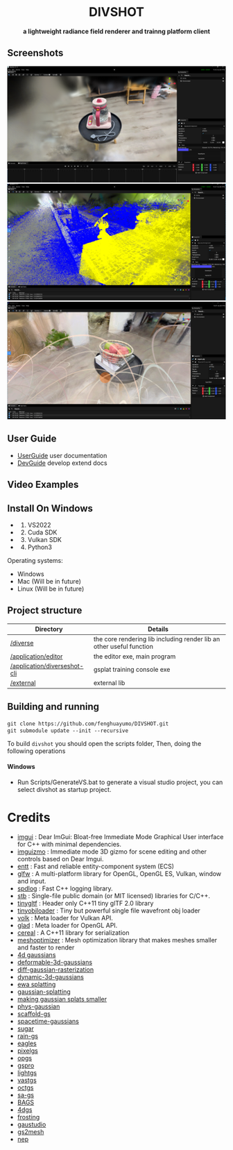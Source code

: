 <div align="center">

# DIVSHOT 
**a lightweight radiance field renderer and trainng platform client**

</div>

## Screenshots
![diverse](/screenshots/screenshot.png?raw=true)
![diverse](/screenshots/screenshot2.png?raw=true)
![diverse](/screenshots/screenshot3.png?raw=true)
<!-- ## 🎥 Videos
![diverse](/screenshots/video.mp4?) -->

## User Guide
- [UserGuide][UserGuide] user documentation
- [DevGuide][DevGuide] develop extend docs
## Video Examples

## Install On Windows
* 1. VS2022
* 2. Cuda SDK
* 3. Vulkan SDK
* 4. Python3

Operating systems:

* Windows
* Mac (Will be in future)
* Linux (Will be in future)

## Project structure
<!-- 
*  diverse
   *  the core rendering lib
*  diverseshot
   *  the editor exe
   *   
* -->
|Directory                                  |Details                                                                    |
|-------------------------------------------|---------------------------------------------                              |
|[/diverse][diverse]                        |the core rendering lib including render lib an other useful function       |
|[/application/editor][diverseshot]                |the editor exe, main  program                                       
|[/application/diverseshot-cli][diverseshot-cli]                |gsplat training console exe             |
|[/external][external]                      |external lib                            |
## Building and running
```
git clone https://github.com/fenghuayumo/DIVSHOT.git
git submodule update --init --recursive
```

To build `divshot` you should open the scripts folder, Then, doing the following operations

#### Windows 
* Run Scripts/GenerateVS.bat to generate a visual studio project, you can select divshot as startup project.


# Credits

 * [imgui](https://github.com/ocornut/imgui) : Dear ImGui: Bloat-free Immediate Mode Graphical User interface for C++ with minimal dependencies.
 * [imguizmo](https://github.com/CedricGuillemet/ImGuizmo) : Immediate mode 3D gizmo for scene editing and other controls based on Dear Imgui.
 * [entt](https://github.com/skypjack/entt) : Fast and reliable entity-component system (ECS) 
 * [glfw](https://github.com/glfw/glfw) : A multi-platform library for OpenGL, OpenGL ES, Vulkan, window and input.
 * [spdlog](https://github.com/gabime/spdlog) : Fast C++ logging library.
 * [stb](https://github.com/nothings/stb) : Single-file public domain (or MIT licensed) libraries for C/C++.
 * [tinygltf](https://github.com/syoyo/tinygltf) : Header only C++11 tiny glTF 2.0 library
 * [tinyobjloader](https://github.com/syoyo/tinyobjloader) : Tiny but powerful single file wavefront obj loader
 * [volk](https://github.com/zeux/volk) : Meta loader for Vulkan API.
 * [glad](https://github.com/Dav1dde/glad) : Meta loader for OpenGL API.
 * [cereal](https://github.com/USCiLab/cereal) : A C++11 library for serialization
 * [meshoptimizer](https://github.com/zeux/meshoptimizer) : Mesh optimization library that makes meshes smaller and faster to render
 * [4d gaussians](https://github.com/hustvl/4DGaussians)
 * [deformable-3d-gaussians](https://github.com/ingra14m/Deformable-3D-Gaussians)
 * [diff-gaussian-rasterization](https://github.com/graphdeco-inria/diff-gaussian-rasterization)
 * [dynamic-3d-gaussians](https://github.com/JonathonLuiten/Dynamic3DGaussians)
 * [ewa splatting](https://www.cs.umd.edu/~zwicker/publications/EWASplatting-TVCG02.pdf) 
 * [gaussian-splatting](https://github.com/graphdeco-inria/gaussian-splatting)
 * [making gaussian splats smaller](https://aras-p.info/blog/2023/09/13/Making-Gaussian-Splats-smaller/)
 * [phys-gaussian](https://xpandora.github.io/PhysGaussian/)
 * [scaffold-gs](https://city-super.github.io/scaffold-gs/)
 * [spacetime-gaussians](https://github.com/oppo-us-research/SpacetimeGaussians)
 * [sugar](https://github.com/Anttwo/SuGaR)
 * [rain-gs](https://ku-cvlab.github.io/RAIN-GS/)
 * [eagles](https://github.com/Sharath-girish/efficientgaussian)
 * [pixelgs](https://arxiv.org/abs/2403.15530)
 * [opgs](https://arxiv.org/html/2402.00752v2)
 * [gspro](https://github.com/kcheng1021/GaussianPro/blob/main)
 * [lightgs](https://github.dev/VITA-Group/LightGaussian/blob/main/)
 * [vastgs](https://vastgaussian.github.io/)
 * [octgs](https://github.com/city-super/Octree-GS/tree/main)
 * [sa-gs](https://github.com/zsy1987/SA-GS/tree/master)
 * [BAGS](https://nwang43jhu.github.io/BAGS/)
 * [4dgs](https://github.com/fudan-zvg/4d-gaussian-splatting)
 * [frosting](https://anttwo.github.io/frosting/)
 * [gaustudio](https://github.com/GAP-LAB-CUHK-SZ/gaustudio)
 * [gs2mesh](https://gs2mesh.github.io/)
 * [nep](https://www.whyy.site/paper/nep)

[UserGuide]: docs/userGuide.md    
[DevGuide]:  docs/devGuide.md
[docs]: docs
[diverse]: diverse
[external]: external
[diverseshot]: application/diverseshot
[gstrain]: diverse_utils/gstrain
[gstrain_utils]: diverse_utils/gstrain_utils
[pygstrain_utils]: diverse_utils/pygstrain_utils
[gsplatrast]: diverse_utils/gsplatrast
[python]: python
[hybrid_gstrain]: diverse_utils/hybrid_gstrain
[diverseshot-cli]: application/diverseshot-cli